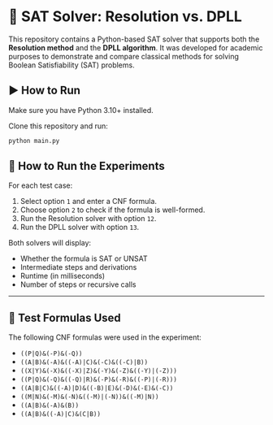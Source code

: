 # 🧠 SAT Solver: Resolution vs. DPLL

This repository contains a Python-based SAT solver that supports both the **Resolution method** and the **DPLL algorithm**. It was developed for academic purposes to demonstrate and compare classical methods for solving Boolean Satisfiability (SAT) problems.

## ▶️ How to Run

Make sure you have Python 3.10+ installed.

Clone this repository and run:

```bash
python main.py
```
## 🧪 How to Run the Experiments

For each test case:

1. Select option `1` and enter a CNF formula.
2. Choose option `2` to check if the formula is well-formed.
3. Run the Resolution solver with option `12`.
4. Run the DPLL solver with option `13`.

Both solvers will display:

- Whether the formula is SAT or UNSAT
- Intermediate steps and derivations
- Runtime (in milliseconds)
- Number of steps or recursive calls

---

## 🧾 Test Formulas Used

The following CNF formulas were used in the experiment:

- `((P|Q)&(-P)&(-Q))`
- `((A|B)&(-A)&((-A)|C)&(-C)&((-C)|B))`
- `((X|Y)&(-X)&((-X)|Z)&(-Y)&(-Z)&((-Y)|(-Z)))`
- `((P|Q)&(-Q)&((-Q)|R)&(-P)&(-R)&((-P)|(-R)))`
- `((A|B|C)&((-A)|D)&((-B)|E)&(-D)&(-E)&(-C))`
- `((M|N)&(-M)&(-N)&((-M)|(-N))&((-M)|N))`
- `((A|B)&(-A)&(B))`
- `((A|B)&((-A)|C)&(C|B))`
